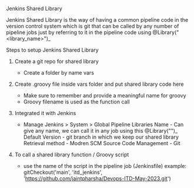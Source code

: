 Jenkins Shared Library

Jenkins Shared Library is the way of having a common pipeline code in the version control system which is git that can be called by any number of pipeline jobs just by referring to it in the pipeline code using @Library("<library_name>")_

Steps to setup Jenkins Shared Library

1. Create a git repo for shared library 

     - Create a folder by name vars 

2. Create .groovy file inside vars folder and put shared library code here 
   - Make sure to remember and provide a meaningful name for groovy 
   - Groovy filename is used as the function call

3. Integrated it with Jenkins 
   - Manage Jenkins > System > Global Pipeline Libraries
          Name - Can give any name, we can call it in any job using this @Library("<name>")_
          Default Version - git branch in which we keep our shared library 
          Retrieval method - Modren SCM 
          Source Code Management - Git

4. To call a shared library function / Groovy script 
   - use the name of the script in the pipeline job (Jenkinsfile)
       example: 
               gitCheckout('main',
                           'itd_jenkins', 
                           'https://github.com/jaintpharsha/Devops-ITD-May-2023.git')
